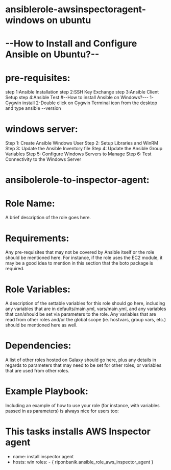 # ansiblerole-awsinspectoragent-windows on ubuntu
# --How to Install and Configure Ansible on Ubuntu?--
# pre-requisites:
step 1:Ansible Installation
step 2:SSH Key Exchange
step 3:Ansible Client Setup
step 4:Ansible Test
#--How to install Ansible on Windows?---
1-Cygwin install
2-Double click on Cygwin Terminal icon from the desktop and type ansible --version
# windows server: 
  Step 1: Create Ansible Windows User
  Step 2: Setup Libraries and WinRM
  Step 3: Update the Ansible Inventory file
  Step 4: Update the Ansible Group Variables
  Step 5: Configure Windows Servers to Manage
  Step 6: Test Connectivity to the Windows Server
# ansibolerole-to-inspector-agent:
# Role Name:
A brief description of the role goes here.
# Requirements:
Any pre-requisites that may not be covered by Ansible itself or the role should be mentioned here. For instance, if the role uses the EC2 module, it may be a good idea to mention in this section that the boto package is required.
# Role Variables:
A description of the settable variables for this role should go here, including any variables that are in defaults/main.yml, vars/main.yml, and any variables that can/should be set via parameters to the role. Any variables that are read from other roles and/or the global scope (ie. hostvars, group vars, etc.) should be mentioned here as well.
# Dependencies:
A list of other roles hosted on Galaxy should go here, plus any details in regards to parameters that may need to be set for other roles, or variables that are used from other roles.
# Example Playbook:
Including an example of how to use your role (for instance, with variables passed in as parameters) is always nice for users too:
# This tasks installs AWS Inspector agent
- name: install inspector agent
- hosts: win
  roles: 
      - { riponbanik.ansible_role_aws_inspector_agent } 
